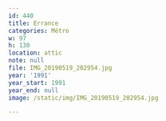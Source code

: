 ```yaml
---
id: 440
title: Errance
categories: Métro
w: 97
h: 130
location: attic
note: null
file: IMG_20190519_202954.jpg
year: '1991'
year_start: 1991
year_end: null
image: /static/img/IMG_20190519_202954.jpg

---
```

